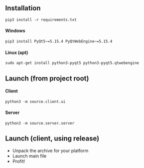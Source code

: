 ## Installation
```shell script
pip3 install -r requirements.txt
```
#### Windows
```shell script
pip3 install PyQt5~=5.15.4 PyQtWebEngine~=5.15.4
```
#### Linux (apt)
```shell script
sudo apt-get install python3-pyqt5 python3-pyqt5.qtwebengine
```
## Launch (from project root)
#### Client
```shell script
python3 -m source.client.ui
```
#### Server
```shell script
python3 -m source.server.server
```
## Launch (client, using release)
- Unpack the archive for your platform
- Launch main file
- Profit!
